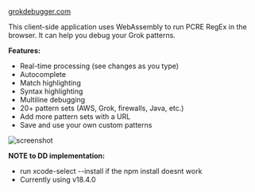 [grokdebugger.com](https://www.grokdebugger.com)

This client-side application uses WebAssembly to run PCRE RegEx in the browser. It can help you debug your Grok patterns.

**Features:**

- Real-time processing (see changes as you type)
- Autocomplete
- Match highlighting
- Syntax highlighting
- Multiline debugging
- 20+ pattern sets (AWS, Grok, firewalls, Java, etc.)
- Add more pattern sets with a URL
- Save and use your own custom patterns


![screenshot](screenshot.png)



**NOTE to DD implementation:**

- run xcode-select --install if the npm install doesnt work
- Currently using v18.4.0